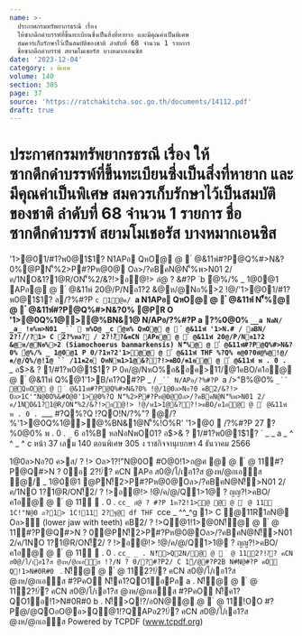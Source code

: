 ```yaml
---
name: >-
  ประกาศกรมทรัพยากรธรณี เรื่อง
  ให้ซากดึกดำบรรพ์ที่ขึ้นทะเบียนซึ่งเป็นสิ่งที่หายาก และมีคุณค่าเป็นพิเศษ
  สมควรเก็บรักษาไว้เป็นสมบัติของชาติ ลำดับที่ 68 จำนวน 1 รายการ
  ชื่อซากดึกดำบรรพ์ สยามโมเชอรัส บางหมากเอนซิส
date: '2023-12-04'
category: ง พิเศษ
volume: 140
section: 305
page: 37
source: 'https://ratchakitcha.soc.go.th/documents/14112.pdf'
draft: true
---
```


# ประกาศกรมทรัพยากรธรณี เรื่อง ให้ซากดึกดำบรรพ์ที่ขึ้นทะเบียนซึ่งเป็นสิ่งที่หายาก และมีคุณค่าเป็นพิเศษ สมควรเก็บรักษาไว้เป็นสมบัติของชาติ ลำดับที่ 68 จำนวน 1 รายการ ชื่อซากดึกดำบรรพ์ สยามโมเชอรัส บางหมากเอนซิส

'1>@01/#1?พ0@1$1? N1APอ QหO@ @  ํ @&11พ์#?P@Q%#>N&?0%@PN'็%2>P#?Pห@0@ Oล>/?คBคN@N'็%พ>N01 2/ค/1NO&1?1@R/ON'็%2/&?!>อ@!> ลํ@ ? &#?P `b ํ@%/% _ 1@0@1 APอ@ @  ํ @&11พ์ 20@/P/Nอ1?2 &@ห/@Nอ%>2 !@/'1>@01/#1?พ0@1$1? ล/?%#?P `c 1@ค/ `__a N1APอ QหO@ @  ํ @&11พ์ N'็%@ @  ํ @&11พ์#?P@Q%#>N&?0% @PR O '1>@0Q%1@>@%BN&1@ N/APอ/?%#?P a ?%0@0% `__a NลN/ _a_ !อ%พ>N01 _``  ห%O@ _c ํ@ห% QหO@ @  ํ @&11พ์ '1>N.# / ลBN/ 2?!/์/?1> C 2?%หล? / 2?!/์?&คCN APอ@ @  ํ @&11พ์ 20@/P/Nอ1?2 &@ห/@Nอ%>2 (Siamochoerus banmarkensis) N'็%@ @  ํ @&11พ์#?P@Q%#>N&?0% ํ@%/% _ 1@0@1 P 0/?1ห?2'1>ํ@@ @  ํ @&11พ์ THF %?Q% อ@0?0อํ@%@!@/ค/@/Q%/@!1@ `` /11ค2อ OหNพ1>1@&??!>คBO/ค1อ@ @  ํ @&11พ์ พ . 0 . `___ อ$>& ? 1/#1?พ0@1$1? P 0ค/@/NหO%อ&อค>11/@1คBO/ค1อ@ @  ํ @&11พ์ Q%@1'1>B/ค1?Q#?P _ / `_`` N/APอ/?%#?P `a />"B%@0% `_`` @QหO@ @  ํ @&11พ์#?P@Q%#>N&?0% !@/1@0ล>Nอ?0 คB2/&?!> Oล>1C'"N@0O%&#O@0'1>@0%?Q N'็%2>P#?Pห@0@Oล>/?คBคN@N'็%พ>N01 2/ค/1NO&1?1@R/ON'็%2/&?!>อ@!> !@/พ1>1@&??!>คBO/ค1อ@ @  ํ @&11พ์ พ . 0 . `___ #?Q%?Q !?QO!N/?%"? @/?%'1>@0Q%1@>@%BN&1@N'็%!O%R' '1>@0  /?%#?P 27 ?%0@0% พ . 0 . `_` 6 อ1%B หลNอNพO01? อ$>& ? 1/#1?พ0@1$1? ` _ _ a _ ^ ^ _ ^ c หน้า 37 เลม 140 ตอนพิเศษ 305 ง ราชกิจจานุเบกษา 4 ธันวาคม 2566

1@0ล>Nอ?0 ค>ส/ ? !> Oล>1?!"N@0O #O@0!1>ก@ศ @ @  ํ @ 11์#?P@Q#>N ? 0อ 2?!/์? คCN APอ ส0@/โ/เอ1?ส @งห/@กเอิส ํ@/ _ 1@0@1 @PN!็2>P#?Pห@0@Oล>/?คBคN@N!็>N01 2/ค/1NO 1?1@R/ON!็2/ ? !>อ@!> !@/ค/@/Q1>1@ ? ญญ?!>คBO/ค1อ@ @  ํ @ 11์  . 0 . `cc_ ลํ@ ? #?P 1ห?2!1>ํ@ @ @  ํ @ 11์ 1C!"N@0 ล?1> 1C!11 2?ฐ@ df THF `cce _ ^^_^g 1> C @11R1ลN@ Oล>ั (lower jaw with teeth) คB2/ ? !>Q@1!1>@0N!็@ @  ํ @ 11์#?P@Q#>N ? 0@PN!็2>P#?Pห@0@Oล>/?คBคN@N!็>N01 2/ค/1NO 1?1@R/ON!็2/ ? !>อ@!> !@/ค/@/Q1>1@ ? ญญ?!>คBO/ค1อ@ @  ํ @ 11์  . 0 . `cc_ _ . N!็>Q2N/@ @  ํ @ 11์2?!/์? คCN ส0@/โ/เอ1?ส @งห/@กเอิส !?/N ? 0/?#?P2/ C 1์/@#?P2B N#N@#?P คO Q!1>N#0R#0 ` . N!็@ @  ํ @ 11์2?!/์? คCN ส0@/โ/เอ1?ส @งห/@กเอิส #?PคO N!็ค1?QO1อPล a . N!็@ @  ํ @ 11์2?!/์? คCN ส0@/โ/เอ1?ส @งห/@กเอิส #?PคO N!็ค1?QO1อ!1>N#0R#0 b . N!็>Q!?/อ0N@@ @  ํ @ 11์!OO #?Pํ@/@QOอO@อ>Q@1!?QAPอ2?!/์? คCN ส0@/โ/เอ1?ส @งห/@กเอิส Powered by TCPDF (www.tcpdf.org)
